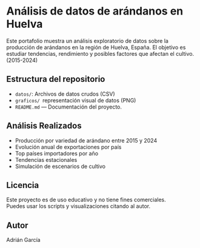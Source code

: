 # Análisis de datos de arándanos en Huelva

Este portafolio muestra un análisis exploratorio de datos sobre la producción de arándanos en la región de Huelva, España. El objetivo es estudiar tendencias, rendimiento y posibles factores que afectan el cultivo.(2015-2024)

## Estructura del repositorio

- `datos/`: Archivos de datos crudos (CSV)
- `graficos/ `representación visual de datos (PNG)
- `README.md` — Documentación del proyecto.
## Análisis Realizados

- Producción por variedad de arándano entre 2015 y 2024
- Evolución anual de exportaciones por país
- Top países importadores por año
- Tendencias estacionales
- Simulación de escenarios de cultivo
  

 ## Licencia

Este proyecto es de uso educativo y no tiene fines comerciales.  
Puedes usar los scripts y visualizaciones citando al autor.
## Autor

Adrián García
